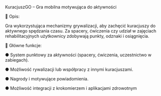 KuracjuszGO – Gra mobilna motywująca do aktywności
  
📌 Opis:

Gra wykorzystująca mechanizmy grywalizacji, aby zachęcić kuracjuszy do aktywnego spędzania czasu. Za spacery, ćwiczenia czy
udział w zajęciach rehabilitacyjnych użytkownicy zdobywają punkty, odznaki i osiągnięcia.

🎯 Główne funkcje:
 
  ● System punktowy za aktywności (spacery, ćwiczenia, uczestnictwo w zabiegach).
  
  ● Możliwość rywalizacji lub współpracy z innymi kuracjuszami.
 
  ● Nagrody i motywujące powiadomienia.
  
  ● Możliwość integracji z krokomierzem i aplikacjami zdrowotnym
